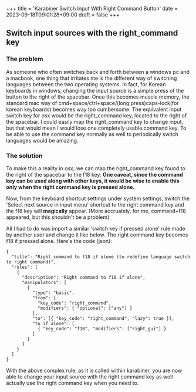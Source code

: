 +++
title = 'Karabiner Switch Input With Right Command Button'
date = 2023-09-18T09:01:28+09:00
draft = false
+++

## Switch input sources with the right_command key

### The problem
As someone who often switches back and forth between a windows pc and a macbook, one thing that irritates me is the different way of switching languages between the two operating systems. 
In fact, for Korean keyboards in windows, changing the input source is a simple press of the button to the right of the spacebar.
Once this becomes muscle memory, the standard mac way of cmd+space/ctrl+space/(long press)caps-lock(for korean keyboards) becomes way too cumbersome.
The equivalent input switch key for osx would be the right_command key, located to the right of the spacebar. I could easily map the right_command key to change input, but that would mean I would lose one completely usable command key. To be able to use the command key normally as well to periodically switch languages would be amazing.

### The solution
To make this a reality in osx, we can map the right_command key found to the right of the spacebar to the f18 key. **One caveat, since the command key can be used along with other keys, it would be wise to enable this only when the right command key is pressed alone.**

Now, from the keyboard shortcut settings under system settings, switch the 'Select next source in input menu' shortcut to the right command key and the f18 key will **magically** appear. (More accruately, for me, command+f18 appeared, but this shouldn't be a problem)

All I had to do was import a similar 'switch key if pressed alone' rule made by another user and change it like below. The right command key becomes f18 if pressed alone.
Here's the code (json):
```
{
  "title": "Right command to f18 if alone (to redefine language switch to right command)",
  "rules": [
    {
      "description": "Right command to f18 if alone",
      "manipulators": [
        {
          "type": "basic",
          "from": {
            "key_code": "right_command",
            "modifiers": { "optional": ["any"] }
          },
          "to": [{ "key_code": "right_command", "lazy": true }],
          "to_if_alone": [
            { "key_code": "f18", "modifiers": ["right_gui"] }
          ]
        }
      ]
    }
  ]
}
```

With the above complex rule, as it is called within karabiner, you are now able to change your input source with the right command key as well actually use the right command key when you need to.